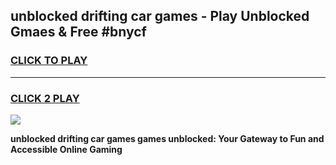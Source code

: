
## unblocked drifting car games - Play Unblocked Gmaes & Free #bnycf
<h3>
<a href="https://premium.freeplayer.one?title=unblocked_drifting_car_games&ref=01M">CLICK TO PLAY</a></h3>
<hr>

<h3>
<a href="https://premium.freeplayer.one?title=unblocked_drifting_car_games&ref=01M">CLICK 2 PLAY</a>
  
</h3>

<a href="https://premium.freeplayer.one?title=unblocked_drifting_car_games&ref=01M"><img src="https://clearcache.store/games.png"></a>


**unblocked drifting car games games unblocked: Your Gateway to Fun and Accessible Online Gaming**
